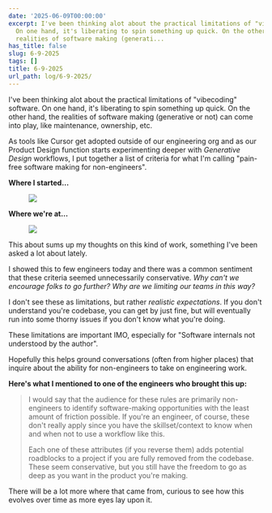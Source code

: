 ```yaml
---
date: '2025-06-09T00:00:00'
excerpt: I've been thinking alot about the practical limitations of "vibecoding" software.
  On one hand, it's liberating to spin something up quick. On the other hand, the
  realities of software making (generati...
has_title: false
slug: 6-9-2025
tags: []
title: 6-9-2025
url_path: log/6-9-2025/
---
```


I've been thinking alot about the practical limitations of "vibecoding" software. On one hand, it's liberating to spin something up quick. On the other hand, the realities of software making (generative or not) can come into play, like maintenance, ownership, etc.

As tools like Cursor get adopted outside of our engineering org and as our Product Design function starts experimenting deeper with *Generative Design* workflows, I put together a list of criteria for what I'm calling "pain-free software making for non-engineers".

**Where I started…**
<figure class="content-figure">
<img src="https://mp1ewwuojwmnpxpy.public.blob.vercel-storage.com/image_1749358702283-D8JSuqQWmwf7bGLZVpdMQUIyNci9C9.webp" width="auto" class="ba b--light-gray bw2 br2">
<figcaption class="f6 gray tl"></figcaption>
</figure>

**Where we're at…**
<figure class="content-figure">
<img src="https://mp1ewwuojwmnpxpy.public.blob.vercel-storage.com/image_1749496934641-WpToI7nLWtvFe5VQGtwevFLrGAM5Le.webp" width="auto" class="ba b--light-gray bw2 br2">
<figcaption class="f6 gray tl"></figcaption>
</figure>

This about sums up my thoughts on this kind of work, something I've been asked a lot about lately.

I showed this to few engineers today and there was a common sentiment that these criteria seemed unnecessarily conservative. *Why can't we encourage folks to go further? Why are we limiting our teams in this way?*

I don't see these as limitations, but rather *realistic expectations*. If you don't understand you're codebase, you can get by just fine, but will eventually run into some thorny issues if you don't know what you're doing.

These limitations are important IMO, especially for "Software internals not understood by the author".

Hopefully this helps ground conversations (often from higher places) that inquire about the ability for non-engineers to take on engineering work.


**Here's what I mentioned to one of the engineers who brought this up:**

>I would say that the audience for these rules are primarily non-engineers to identify software-making opportunities with the least amount of friction possible. If you're an engineer, of course, these don't really apply since you have the skillset/context to know when and when not to use a workflow like this.
>
>Each one of these attributes (if you reverse them) adds potential roadblocks to a project if you are fully removed from the codebase. These seem conservative, but you still have the freedom to go as deep as you want in the product you're making.

There will be a lot more where that came from, curious to see how this evolves over time as more eyes lay upon it.